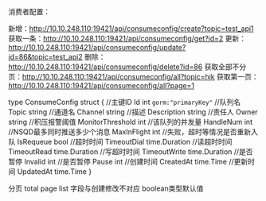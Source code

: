消费者配置：

新增：http://10.10.248.110:19421/api/consumeconfig/create?topic=test_api1
获取一条：http://10.10.248.110:19421/api/consumeconfig/get?id=2
更新：http://10.10.248.110:19421/api/consumeconfig/update?id=86&topic=test_api2
删除：http://10.10.248.110:19421/api/consumeconfig/delete?id=86
获取全部不分页：http://10.10.248.110:19421/api/consumeconfig/all?topic=hjk
获取第一页：http://10.10.248.110:19421/api/consumeconfig/all?page=1

type ConsumeConfig struct {
  //主键ID
  Id int `gorm:"primaryKey"`
  //队列名
  Topic string
  //通道名
  Channel string
  //描述
  Description string
  //责任人
  Owner string
  //积压报警阈值
  MonitorThreshold int
  //该队列的并发量
  HandleNum int
  //NSQD最多同时推送多少个消息
  MaxInFlight int
  //失败，超时等情况是否重新入队
  IsRequeue bool
  //超时时间
  TimeoutDial time.Duration
  //读超时时间
  TimeoutRead time.Duration
  //写超时时间
  TimeoutWrite time.Duration
  //是否暂停
  Invalid int
  //是否暂停
  Pause int
  //创建时间
  CreatedAt time.Time
  //更新时间
  UpdatedAt time.Time
}


分页 total page
list 字段与创建修改不对应
boolean类型默认值